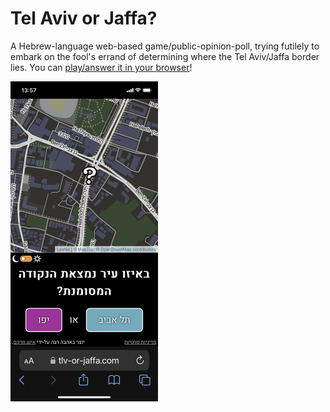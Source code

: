 # Tel Aviv or Jaffa?

A Hebrew-language web-based game/public-opinion-poll, trying futilely to embark on the fool's errand of determining where the Tel Aviv/Jaffa border lies. You can [play/answer it in your browser](https://tlv-or-jaffa.com)!

<img src="/screenshot.jpg" alt="iphone browser showing a map of some random point in tel aviv/jaffa (the intersection of ben zvi and shlabim) with a question mark in the middle, and under it the text &quot;Which city is the marked location at?&quot; with two big buttons labeled &quot;Tel Aviv&quot; and &quot;Jaffa&quot; under it" height="512">
